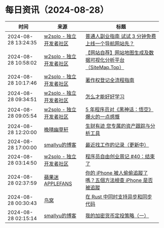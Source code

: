 ﻿# 每日资讯（2024-08-28）

|时间|来源|标题|
|---|---|---|
|2024-08-28 13:24:35|[w2solo - 独立开发者社区](https://w2solo.com/topics/feed)|[普通人副业指南 试试 3 分钟免费上线一个导航网站先？](https://w2solo.com/topics/4974)|
|2024-08-28 10:58:02|[w2solo - 独立开发者社区](https://w2solo.com/topics/feed)|[【网站自荐】网站地图生成及数据可视化分析平台（SiteMap.Top）](https://w2solo.com/topics/4973)|
|2024-08-28 10:17:46|[w2solo - 独立开发者社区](https://w2solo.com/topics/feed)|[著作权登记全流程指南](https://w2solo.com/topics/4972)|
|2024-08-28 09:34:51|[w2solo - 独立开发者社区](https://w2solo.com/topics/feed)|[怎么才能好好学习](https://w2solo.com/topics/4971)|
|2024-08-28 09:05:54|[w2solo - 独立开发者社区](https://w2solo.com/topics/feed)|[5 年程序员对《黑神话：悟空》爆火的一点感慨](https://w2solo.com/topics/4970)|
|2024-08-28 12:20:00|[晚晴幽草轩](https://www.jeffjade.com/atom.xml)|[生财有迹 您专属的资产跟踪与分析工具](https://www.jeffjade.com/2024/08/28/253-wealth-tracker/)|
|2024-08-28 17:00:00|[smallyu的博客](https://smallyu.net/atom.xml)|[最近找工作的记录（更新中）](https://smallyu.net/2024/08/28/%E6%9C%80%E8%BF%91%E6%89%BE%E5%B7%A5%E4%BD%9C%E7%9A%84%E8%AE%B0%E5%BD%95/)|
|2024-08-28 03:14:50|[w2solo - 独立开发者社区](https://w2solo.com/topics/feed)|[程序员自由创业周记 #40：结束了](https://w2solo.com/topics/4969)|
|2024-08-28 02:37:59|[蘋果迷 APPLEFANS](https://applefans.today/feed/)|[你的 iPhone 被人偷偷追蹤了嗎？五個方法檢查 iPhone 是否被追蹤](https://applefans.today/2024-08-6-ways-to-know-if-your-iphone-is-being-tracked/)|
|2024-08-28 00:30:43|[鸟窝](https://colobu.com/atom.xml)|[在 Rust 中同时支持异步和同步代码](https://colobu.com/2024/08/28/rust-async-sync/)|
|2024-08-28 02:15:14|[smallyu的博客](https://smallyu.net/atom.xml)|[我的加密货币定投策略（一）](https://smallyu.net/2024/08/28/%E6%88%91%E7%9A%84%E5%8A%A0%E5%AF%86%E8%B4%A7%E5%B8%81%E5%AE%9A%E6%8A%95%E7%AD%96%E7%95%A5%EF%BC%88%E4%B8%80%EF%BC%89/)|

